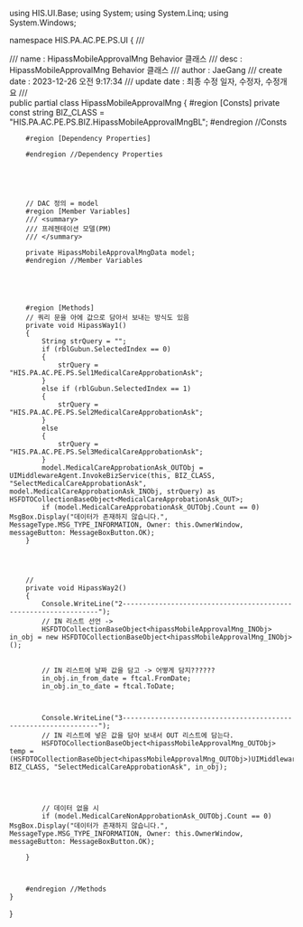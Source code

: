 using HIS.UI.Base;
using System;
using System.Linq;
using System.Windows;

namespace HIS.PA.AC.PE.PS.UI
{
    /// <summary>
    /// name         : HipassMobileApprovalMng Behavior 클래스
    /// desc         : HipassMobileApprovalMng Behavior 클래스
    /// author       : JaeGang 
    /// create date  : 2023-12-26 오전 9:17:34
    /// update date  : 최종 수정 일자, 수정자, 수정개요 
    /// </summary>
    public partial class HipassMobileApprovalMng
    {
        #region [Consts]
        private const string BIZ_CLASS = "HIS.PA.AC.PE.PS.BIZ.HipassMobileApprovalMngBL";
        #endregion //Consts




        #region [Dependency Properties]

        #endregion //Dependency Properties





        // DAC 정의 = model
        #region [Member Variables]
        /// <summary>
        /// 프레젠테이션 모델(PM) 
        /// </summary>

        private HipassMobileApprovalMngData model;
        #endregion //Member Variables





        #region [Methods]
        // 쿼리 문을 아에 값으로 담아서 보내는 방식도 있음
        private void HipassWay1()
        {
            String strQuery = "";
            if (rblGubun.SelectedIndex == 0)
            {
                strQuery = "HIS.PA.AC.PE.PS.Sel1MedicalCareApprobationAsk";
            }
            else if (rblGubun.SelectedIndex == 1)
            {
                strQuery = "HIS.PA.AC.PE.PS.Sel2MedicalCareApprobationAsk";
            }
            else
            {
                strQuery = "HIS.PA.AC.PE.PS.Sel3MedicalCareApprobationAsk";
            }
            model.MedicalCareApprobationAsk_OUTObj = UIMiddlewareAgent.InvokeBizService(this, BIZ_CLASS, "SelectMedicalCareApprobationAsk", model.MedicalCareApprobationAsk_INObj, strQuery) as HSFDTOCollectionBaseObject<MedicalCareApprobationAsk_OUT>;
            if (model.MedicalCareApprobationAsk_OUTObj.Count == 0) MsgBox.Display("데이터가 존재하지 않습니다.", MessageType.MSG_TYPE_INFORMATION, Owner: this.OwnerWindow, messageButton: MessageBoxButton.OK);
        }




        // 
        private void HipassWay2()
        {
            Console.WriteLine("2----------------------------------------------------------------");
            // IN 리스트 선언 ->
            HSFDTOCollectionBaseObject<hipassMobileApprovalMng_INObj> in_obj = new HSFDTOCollectionBaseObject<hipassMobileApprovalMng_INObj>();


            // IN 리스트에 날짜 값을 담고 -> 어떻게 담지??????
            in_obj.in_from_date = ftcal.FromDate;
            in_obj.in_to_date = ftcal.ToDate;



            Console.WriteLine("3----------------------------------------------------------------");
            // IN 리스트에 넣은 값을 담아 보내서 OUT 리스트에 담는다.
            HSFDTOCollectionBaseObject<hipassMobileApprovalMng_OUTObj> temp = (HSFDTOCollectionBaseObject<hipassMobileApprovalMng_OUTObj>)UIMiddlewareAgent.InvokeBizService(this, BIZ_CLASS, "SelectMedicalCareApprobationAsk", in_obj);

            


            // 데이터 없을 시
            if (model.MedicalCareNonApprobationAsk_OUTObj.Count == 0) MsgBox.Display("데이터가 존재하지 않습니다.", MessageType.MSG_TYPE_INFORMATION, Owner: this.OwnerWindow, messageButton: MessageBoxButton.OK);

        }



        #endregion //Methods
    }
}

